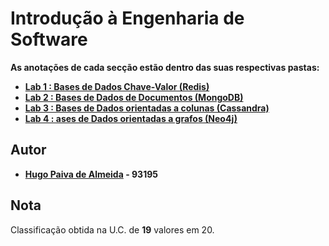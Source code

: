 # Introdução à Engenharia de Software

**As anotações de cada secção estão dentro das suas respectivas pastas:**

-   [**Lab 1 : Bases de Dados Chave-Valor (Redis)**](./lab-1) 
-   [**Lab 2 : Bases de Dados de Documentos (MongoDB)**](./lab-2) 
-   [**Lab 3 : Bases de Dados orientadas a colunas (Cassandra)**](./lab-3) 
-   [**Lab 4 : ases de Dados orientadas a grafos (Neo4j)**](./lab-3) 


## Autor

 - **[Hugo Paiva de Almeida](https://github.com/hugofpaiva) - 93195**

## Nota

Classificação obtida na U.C. de **19** valores em 20.